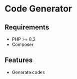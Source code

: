 Code Generator
============

Requirements
------------

* PHP >= 8.2
* Composer

Features
--------

* Generate codes
